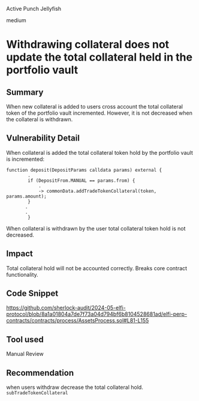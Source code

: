 Active Punch Jellyfish

medium

# Withdrawing collateral does not update the total collateral held in the portfolio vault

## Summary
When new collateral is added to users cross account the total collateral token of the portfolio vault incremented. However, it is not decreased when the collateral is withdrawn.
## Vulnerability Detail
When collateral is added the total collateral token hold by the portfolio vault is incremented:
```solidity
function deposit(DepositParams calldata params) external {
        .
        if (DepositFrom.MANUAL == params.from) {
            .
            -> commonData.addTradeTokenCollateral(token, params.amount);
        }
       .
       .
        }
```

When collateral is withdrawn by the user total collateral token hold is not decreased.

## Impact
Total collateral hold will not be accounted correctly. Breaks core contract functionality.
## Code Snippet
https://github.com/sherlock-audit/2024-05-elfi-protocol/blob/8a1a01804a7de7f73a04d794bf6b8104528681ad/elfi-perp-contracts/contracts/process/AssetsProcess.sol#L81-L155
## Tool used

Manual Review

## Recommendation
when users withdraw decrease the total collateral hold.
`subTradeTokenCollateral`